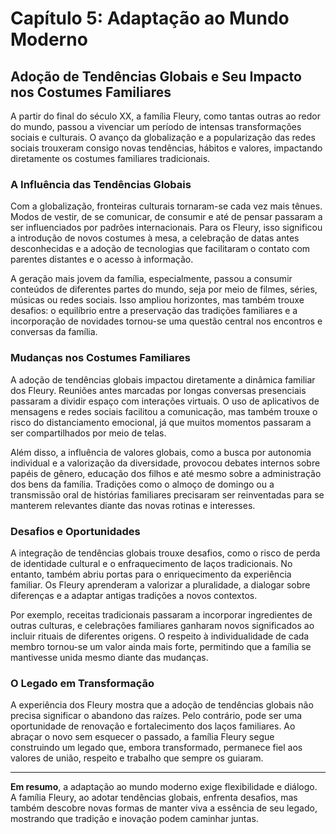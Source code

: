 # Capítulo 5: Adaptação ao Mundo Moderno

## Adoção de Tendências Globais e Seu Impacto nos Costumes Familiares

A partir do final do século XX, a família Fleury, como tantas outras ao redor do mundo, passou a vivenciar um período de intensas transformações sociais e culturais. O avanço da globalização e a popularização das redes sociais trouxeram consigo novas tendências, hábitos e valores, impactando diretamente os costumes familiares tradicionais.

### A Influência das Tendências Globais

Com a globalização, fronteiras culturais tornaram-se cada vez mais tênues. Modos de vestir, de se comunicar, de consumir e até de pensar passaram a ser influenciados por padrões internacionais. Para os Fleury, isso significou a introdução de novos costumes à mesa, a celebração de datas antes desconhecidas e a adoção de tecnologias que facilitaram o contato com parentes distantes e o acesso à informação.

A geração mais jovem da família, especialmente, passou a consumir conteúdos de diferentes partes do mundo, seja por meio de filmes, séries, músicas ou redes sociais. Isso ampliou horizontes, mas também trouxe desafios: o equilíbrio entre a preservação das tradições familiares e a incorporação de novidades tornou-se uma questão central nos encontros e conversas da família.

### Mudanças nos Costumes Familiares

A adoção de tendências globais impactou diretamente a dinâmica familiar dos Fleury. Reuniões antes marcadas por longas conversas presenciais passaram a dividir espaço com interações virtuais. O uso de aplicativos de mensagens e redes sociais facilitou a comunicação, mas também trouxe o risco do distanciamento emocional, já que muitos momentos passaram a ser compartilhados por meio de telas.

Além disso, a influência de valores globais, como a busca por autonomia individual e a valorização da diversidade, provocou debates internos sobre papéis de gênero, educação dos filhos e até mesmo sobre a administração dos bens da família. Tradições como o almoço de domingo ou a transmissão oral de histórias familiares precisaram ser reinventadas para se manterem relevantes diante das novas rotinas e interesses.

### Desafios e Oportunidades

A integração de tendências globais trouxe desafios, como o risco de perda de identidade cultural e o enfraquecimento de laços tradicionais. No entanto, também abriu portas para o enriquecimento da experiência familiar. Os Fleury aprenderam a valorizar a pluralidade, a dialogar sobre diferenças e a adaptar antigas tradições a novos contextos.

Por exemplo, receitas tradicionais passaram a incorporar ingredientes de outras culturas, e celebrações familiares ganharam novos significados ao incluir rituais de diferentes origens. O respeito à individualidade de cada membro tornou-se um valor ainda mais forte, permitindo que a família se mantivesse unida mesmo diante das mudanças.

### O Legado em Transformação

A experiência dos Fleury mostra que a adoção de tendências globais não precisa significar o abandono das raízes. Pelo contrário, pode ser uma oportunidade de renovação e fortalecimento dos laços familiares. Ao abraçar o novo sem esquecer o passado, a família Fleury segue construindo um legado que, embora transformado, permanece fiel aos valores de união, respeito e trabalho que sempre os guiaram.

---

**Em resumo**, a adaptação ao mundo moderno exige flexibilidade e diálogo. A família Fleury, ao adotar tendências globais, enfrenta desafios, mas também descobre novas formas de manter viva a essência de seu legado, mostrando que tradição e inovação podem caminhar juntas.